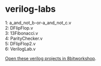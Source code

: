 verilog-labs
=====
1: a_and_not_b-or-a_and_not_c.v<br />
2: DFlipFlop.v<br />
3: 13Fibonacci.v<br />
4: ParityChecker.v<br />
5: DFlipFlop2.v<br />
6: VerilogLab.v<br />

[Open these verilog projects in 8bitworkshop](http://8bitworkshop.com/redir.html?platform=verilog&githubURL=https%3A%2F%2Fgithub.com%2Fohlookitsaaron%2Fverilog-labs&file=DFlipFlop.v).
